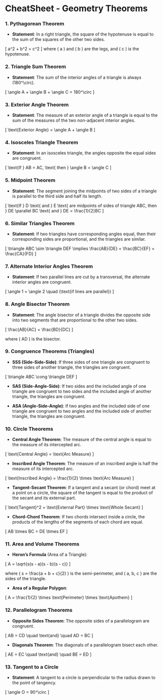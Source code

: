 # CheatSheet - Geometry Theorems

### 1. **Pythagorean Theorem**
- **Statement**: In a right triangle, the square of the hypotenuse is equal to the sum of the squares of the other two sides.

\[
a^2 + b^2 = c^2
\]
  where \( a \) and \( b \) are the legs, and \( c \) is the hypotenuse.

### 2. **Triangle Sum Theorem**
- **Statement**: The sum of the interior angles of a triangle is always \(180^\circ\).

\[
\angle A + \angle B + \angle C = 180^\circ
\]

### 3. **Exterior Angle Theorem**
- **Statement**: The measure of an exterior angle of a triangle is equal to the sum of the measures of the two non-adjacent interior angles.

\[
\text{Exterior Angle} = \angle A + \angle B
\]

### 4. **Isosceles Triangle Theorem**
- **Statement**: In an isosceles triangle, the angles opposite the equal sides are congruent.

\[
\text{If } AB = AC, \text{ then } \angle B = \angle C
\]

### 5. **Midpoint Theorem**
- **Statement**: The segment joining the midpoints of two sides of a triangle is parallel to the third side and half its length.

\[
\text{If } D \text{ and } E \text{ are midpoints of sides of triangle ABC, then } DE \parallel BC \text{ and } DE = \frac{1}{2}BC
\]

### 6. **Similar Triangles Theorem**
- **Statement**: If two triangles have corresponding angles equal, then their corresponding sides are proportional, and the triangles are similar.

\[
\triangle ABC \sim \triangle DEF \implies \frac{AB}{DE} = \frac{BC}{EF} = \frac{CA}{FD}
\]

### 7. **Alternate Interior Angles Theorem**
- **Statement**: If two parallel lines are cut by a transversal, the alternate interior angles are congruent.

\[
\angle 1 = \angle 2 \quad (\text{if lines are parallel})
\]

### 8. **Angle Bisector Theorem**
- **Statement**: The angle bisector of a triangle divides the opposite side into two segments that are proportional to the other two sides.

\[
\frac{AB}{AC} = \frac{BD}{DC}
\]

  where \( AD \) is the bisector.

### 9. **Congruence Theorems (Triangles)**
- **SSS (Side-Side-Side)**: If three sides of one triangle are congruent to three sides of another triangle, the triangles are congruent.

\[
\triangle ABC \cong \triangle DEF
\]
  
- **SAS (Side-Angle-Side)**: If two sides and the included angle of one triangle are congruent to two sides and the included angle of another triangle, the triangles are congruent.
  
- **ASA (Angle-Side-Angle)**: If two angles and the included side of one triangle are congruent to two angles and the included side of another triangle, the triangles are congruent.

### 10. **Circle Theorems**
- **Central Angle Theorem**: The measure of the central angle is equal to the measure of its intercepted arc.

\[
\text{Central Angle} = \text{Arc Measure}
\]
  
- **Inscribed Angle Theorem**: The measure of an inscribed angle is half the measure of its intercepted arc.

\[
\text{Inscribed Angle} = \frac{1}{2} \times \text{Arc Measure}
\]
  
- **Tangent-Secant Theorem**: If a tangent and a secant (or chord) meet at a point on a circle, the square of the tangent is equal to the product of the secant and its external part.

\[
\text{Tangent}^2 = \text{External Part} \times \text{Whole Secant}
\]

- **Chord-Chord Theorem**: If two chords intersect inside a circle, the products of the lengths of the segments of each chord are equal.

\[
AB \times BC = DE \times EF
\]

### 11. **Area and Volume Theorems**
- **Heron’s Formula** (Area of a Triangle):

\[
A = \sqrt{s(s - a)(s - b)(s - c)}
\]

  where \( s = \frac{a + b + c}{2} \) is the semi-perimeter, and \( a, b, c \) are the sides of the triangle.

- **Area of a Regular Polygon**:

\[
A = \frac{1}{2} \times \text{Perimeter} \times \text{Apothem}
\]

### 12. **Parallelogram Theorems**
- **Opposite Sides Theorem**: The opposite sides of a parallelogram are congruent.

\[
AB = CD \quad \text{and} \quad AD = BC
\]

- **Diagonals Theorem**: The diagonals of a parallelogram bisect each other.

\[
AE = EC \quad \text{and} \quad BE = ED
\]

### 13. **Tangent to a Circle**

- **Statement**: A tangent to a circle is perpendicular to the radius drawn to the point of tangency.

\[
\angle O = 90^\circ
\]
